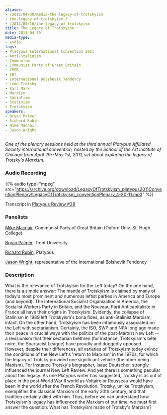 ```yaml
---
aliases:
- /2011/04/30/media-the-legacy-of-trotskyism
- the-legacy-of-trotskyism-3
- /2011/05/16/the-legacy-of-trotskyism
title: The Legacy of Trotskyism
date: 2011-04-30
media-type:
- audio
tags:
- Platypus International Convention 2011
- Anti-Stalinism
- Communism
- Communist Party of Great Britain
- CPGB
- IBT
- International Bolshevik Tendency
- Leon Trotsky
- Karl Marx
- Marxism
- Socialism
- Stalinism
- Trotskyism
speakers:
- Bryan Palmer
- Richard Rubin
- Mike Macnair
- Jason Wright
---
```


_One of the plenary sessions held at the third annual Platypus Affiliated Society international convention, hosted by the School of the Art Institute of Chicago from April 29--May 1st, 2011, set about exploring the legacy of Trotsky's Marxism._

### Audio Recording

{{% audio type="mpeg" src="https://archive.org/download/LegacyOfTrotskyism_platypus2011ConventionPlenary/LegacyOfTrotskyism_conventionPlenary_4-30-11.mp3" %}}

Transcript in [Platypus Review #38](/2011/08/05/the-legacy-of-trotskyism-2/)

### Panelists

[Mike Macnair](/speakers/mike-macnair), Communist Party of Great Britain (Oxford Univ. St. Hugh College)

[Bryan Palmer](/speakers/bryan-palmer), Trent University

[Richard Rubin](/speakers/richard-rubin), Platypus

[Jason Wright](/speakers/jason-wright), representative of the International Bolshevik Tendency

### Description

What is the relevance of Trotskyism for the Left today? On the one hand, there is a simple answer: The mantle of Trotskyism is claimed by many of today's most prominent and numerous leftist parties in America and Europe (and beyond). The International Socialist Organization in America, the Socialist Workers Party in Britain, and the Nouveau Parti Anticapitaliste in France all have their origins in Trotskyism. Evidently, the collapse of Stalinism in 1989 left Trotskyism's bona fides, as anti-Stalinist Marxism, intact. On the other hand, Trotskyism has been infamously associated on the Left with sectarianism. Certainly, the ISO, SWP and NPA long ago made their peace in crucial ways with the politics of the post-Marxist New Left -- a revisionism that their sectarian brethren (for instance, Trotskyism's bête noire, the Spartacist League) have proudly and doggedly opposed. However, despite their differences, all varieties of Trotskyism today evince the conditions of the New Left's 'return to Marxism' in the 1970s, for which the legacy of Trotsky provided one significant vehicle (the other being Maoism). For instance Trotsky's biographer, Isaac Deutscher, strongly influenced the journal New Left Review. And yet there is something peculiar about this legacy. As one Platypus writer has suggested, Trotsky is as out of place in the post-World War II world as Voltaire or Rousseau would have been in the world after the French Revolution. Trotsky, unlike Trotskyism, exemplifies the classical Marxism of the early 20th century, and that tradition certainly died with him. Thus, before we can understand how Trotskyism's legacy has influenced the Marxism of our time, we must first answer the question: What has Trotskyism made of Trotsky's Marxism?
